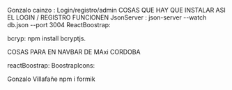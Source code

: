Gonzalo cainzo : Login/registro/admin
COSAS QUE HAY QUE INSTALAR ASI EL LOGIN / REGISTRO FUNCIONEN
JsonServer : json-server --watch db.json --port 3004 
ReactBoostrap:

bcryp: npm install bcryptjs.


COSAS PARA EN NAVBAR DE MAxi CORDOBA

reactBoostrap:
BoostrapIcons:

Gonzalo Villafañe
npm i formik
